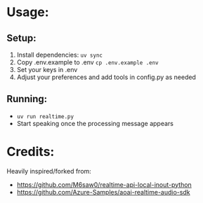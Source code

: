 # Usage:

## Setup:

1. Install dependencies: `uv sync`
2. Copy .env.example to .env `cp .env.example .env`
3. Set your keys in .env
4. Adjust your preferences and add tools in config.py as needed

## Running:
 - `uv run realtime.py`
 - Start speaking once the processing message appears

# Credits:
Heavily inspired/forked from:
 - https://github.com/M6saw0/realtime-api-local-inout-python
 - https://github.com/Azure-Samples/aoai-realtime-audio-sdk
